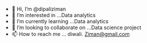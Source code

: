 - 👋 Hi, I’m @dipaliziman
- 👀 I’m interested in ...Data analytics
- 🌱 I’m currently learning ...Data analytics
- 💞️ I’m looking to collaborate on ...Data science project
- 📫 How to reach me ... diwali. Ziman@gmail.com

<!---
dipaliziman/dipaliziman is a ✨ special ✨ repository because its `README.md` (this file) appears on your GitHub profile.
You can click the Preview link to take a look at your changes.
--->
